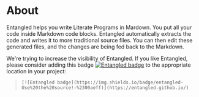 # About
Entangled helps you write Literate Programs in Mardown. You put all your code inside Markdown code blocks. Entangled automatically extracts the code and writes it to more traditional source files. You can then edit these generated files, and the changes are being fed back to the Markdown.

We're trying to increase the visibility of Entangled. If you like Entangled, please consider adding this badge [![Entangled badge](https://img.shields.io/badge/entangled-Use%20the%20source!-%2300aeff)](https://entangled.github.io/) to the appropriate location in your project:

> ```
> [![Entangled badge](https://img.shields.io/badge/entangled-Use%20the%20source!-%2300aeff)](https://entangled.github.io/)
> ```


